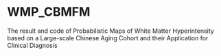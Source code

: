 # WMP_CBMFM
The result and code of Probabilistic Maps of White Matter Hyperintensity based on a Large-scale Chinese Aging Cohort and their Application for Clinical Diagnosis
